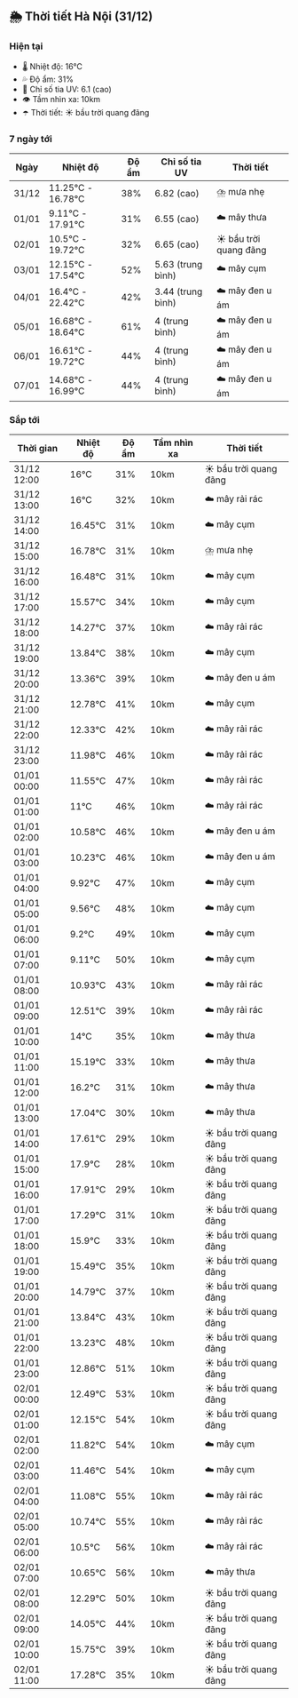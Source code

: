 ## 🌦️ Thời tiết Hà Nội (31/12)

### Hiện tại

- 🌡️ Nhiệt độ: 16℃
- 💦 Độ ẩm: 31%
- 🌟 Chỉ số tia UV: 6.1 (cao)
- 👁️ Tầm nhìn xa: 10km
- ☂️ Thời tiết: ☀️ bầu trời quang đãng

### 7 ngày tới

| Ngày | Nhiệt độ | Độ ẩm | Chỉ số tia UV | Thời tiết |
| --- | --- | --- | --- | --- |
| 31/12 | 11.25℃ - 16.78℃ | 38% | 6.82 (cao) | ⛈️ mưa nhẹ |
| 01/01 | 9.11℃ - 17.91℃ | 31% | 6.55 (cao) | ☁️ mây thưa |
| 02/01 | 10.5℃ - 19.72℃ | 32% | 6.65 (cao) | ☀️ bầu trời quang đãng |
| 03/01 | 12.15℃ - 17.54℃ | 52% | 5.63 (trung bình) | ☁️ mây cụm |
| 04/01 | 16.4℃ - 22.42℃ | 42% | 3.44 (trung bình) | ☁️ mây đen u ám |
| 05/01 | 16.68℃ - 18.64℃ | 61% | 4 (trung bình) | ☁️ mây đen u ám |
| 06/01 | 16.61℃ - 19.72℃ | 44% | 4 (trung bình) | ☁️ mây đen u ám |
| 07/01 | 14.68℃ - 16.99℃ | 44% | 4 (trung bình) | ☁️ mây đen u ám |

### Sắp tới

| Thời gian | Nhiệt độ | Độ ẩm | Tầm nhìn xa | Thời tiết |
| --- | --- | --- | --- | --- |
| 31/12 12:00 | 16℃ | 31% | 10km | ☀️ bầu trời quang đãng |
| 31/12 13:00 | 16℃ | 32% | 10km | ☁️ mây rải rác |
| 31/12 14:00 | 16.45℃ | 31% | 10km | ☁️ mây cụm |
| 31/12 15:00 | 16.78℃ | 31% | 10km | ⛈️ mưa nhẹ |
| 31/12 16:00 | 16.48℃ | 31% | 10km | ☁️ mây cụm |
| 31/12 17:00 | 15.57℃ | 34% | 10km | ☁️ mây cụm |
| 31/12 18:00 | 14.27℃ | 37% | 10km | ☁️ mây rải rác |
| 31/12 19:00 | 13.84℃ | 38% | 10km | ☁️ mây cụm |
| 31/12 20:00 | 13.36℃ | 39% | 10km | ☁️ mây đen u ám |
| 31/12 21:00 | 12.78℃ | 41% | 10km | ☁️ mây cụm |
| 31/12 22:00 | 12.33℃ | 42% | 10km | ☁️ mây rải rác |
| 31/12 23:00 | 11.98℃ | 46% | 10km | ☁️ mây rải rác |
| 01/01 00:00 | 11.55℃ | 47% | 10km | ☁️ mây rải rác |
| 01/01 01:00 | 11℃ | 46% | 10km | ☁️ mây rải rác |
| 01/01 02:00 | 10.58℃ | 46% | 10km | ☁️ mây đen u ám |
| 01/01 03:00 | 10.23℃ | 46% | 10km | ☁️ mây đen u ám |
| 01/01 04:00 | 9.92℃ | 47% | 10km | ☁️ mây cụm |
| 01/01 05:00 | 9.56℃ | 48% | 10km | ☁️ mây cụm |
| 01/01 06:00 | 9.2℃ | 49% | 10km | ☁️ mây cụm |
| 01/01 07:00 | 9.11℃ | 50% | 10km | ☁️ mây cụm |
| 01/01 08:00 | 10.93℃ | 43% | 10km | ☁️ mây rải rác |
| 01/01 09:00 | 12.51℃ | 39% | 10km | ☁️ mây rải rác |
| 01/01 10:00 | 14℃ | 35% | 10km | ☁️ mây thưa |
| 01/01 11:00 | 15.19℃ | 33% | 10km | ☁️ mây thưa |
| 01/01 12:00 | 16.2℃ | 31% | 10km | ☁️ mây thưa |
| 01/01 13:00 | 17.04℃ | 30% | 10km | ☁️ mây thưa |
| 01/01 14:00 | 17.61℃ | 29% | 10km | ☀️ bầu trời quang đãng |
| 01/01 15:00 | 17.9℃ | 28% | 10km | ☀️ bầu trời quang đãng |
| 01/01 16:00 | 17.91℃ | 29% | 10km | ☀️ bầu trời quang đãng |
| 01/01 17:00 | 17.29℃ | 31% | 10km | ☀️ bầu trời quang đãng |
| 01/01 18:00 | 15.9℃ | 33% | 10km | ☀️ bầu trời quang đãng |
| 01/01 19:00 | 15.49℃ | 35% | 10km | ☀️ bầu trời quang đãng |
| 01/01 20:00 | 14.79℃ | 37% | 10km | ☀️ bầu trời quang đãng |
| 01/01 21:00 | 13.84℃ | 43% | 10km | ☀️ bầu trời quang đãng |
| 01/01 22:00 | 13.23℃ | 48% | 10km | ☀️ bầu trời quang đãng |
| 01/01 23:00 | 12.86℃ | 51% | 10km | ☀️ bầu trời quang đãng |
| 02/01 00:00 | 12.49℃ | 53% | 10km | ☀️ bầu trời quang đãng |
| 02/01 01:00 | 12.15℃ | 54% | 10km | ☀️ bầu trời quang đãng |
| 02/01 02:00 | 11.82℃ | 54% | 10km | ☁️ mây cụm |
| 02/01 03:00 | 11.46℃ | 54% | 10km | ☁️ mây cụm |
| 02/01 04:00 | 11.08℃ | 55% | 10km | ☁️ mây rải rác |
| 02/01 05:00 | 10.74℃ | 55% | 10km | ☁️ mây rải rác |
| 02/01 06:00 | 10.5℃ | 56% | 10km | ☁️ mây rải rác |
| 02/01 07:00 | 10.65℃ | 56% | 10km | ☁️ mây thưa |
| 02/01 08:00 | 12.29℃ | 50% | 10km | ☀️ bầu trời quang đãng |
| 02/01 09:00 | 14.05℃ | 44% | 10km | ☀️ bầu trời quang đãng |
| 02/01 10:00 | 15.75℃ | 39% | 10km | ☀️ bầu trời quang đãng |
| 02/01 11:00 | 17.28℃ | 35% | 10km | ☀️ bầu trời quang đãng |

